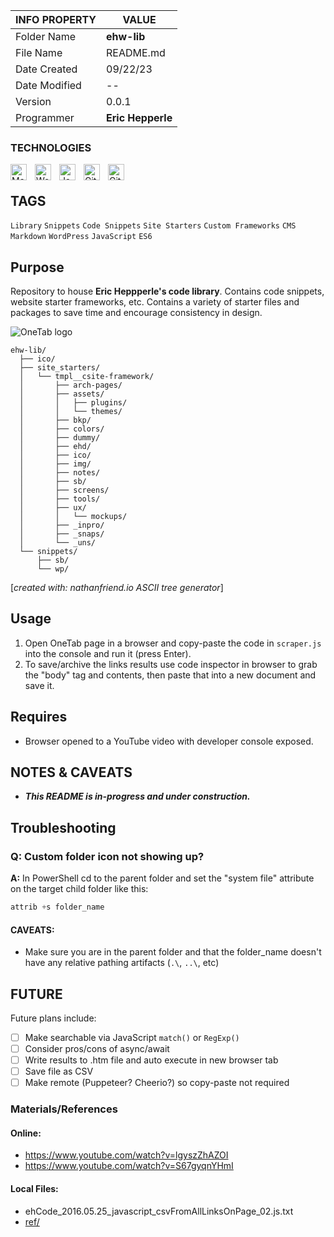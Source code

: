 | INFO PROPERTY | VALUE                                  |
| ------------- | -------------------------------------- |
| Folder Name  | **ehw-lib** |
| File Name     | README.md                              |
| Date Created  | 09/22/23                               |
| Date Modified | --                               |
| Version       | 0.0.1                                  |
| Programmer    | **Eric Hepperle**                      |

### TECHNOLOGIES

<img align="left" alt="Markdown" title="Markdown" width="26px" src="https://cdn.jsdelivr.net/gh/devicons/devicon/icons/markdown/markdown-original.svg" style="padding-right:10px;" />

<img align="left" alt="WordPress" title="WordPress" width="26px" src="https://cdn.jsdelivr.net/gh/devicons/devicon/icons/wordpress/wordpress-original.svg" style="padding-right:10px;" />

<img align="left" alt="JavaScript" title="JavaScript" width="26px" src="https://cdn.jsdelivr.net/gh/devicons/devicon/icons/javascript/javascript-original.svg" style="padding-right:10px;" />

<img align="left" alt="Git" title="Git" width="26px" src="https://cdn.jsdelivr.net/gh/devicons/devicon/icons/git/git-original.svg" style="padding-right:10px;" />

<img align="left" alt="GitHub" title="GitHub" width="26px" src="https://user-images.githubusercontent.com/3369400/139448065-39a229ba-4b06-434b-bc67-616e2ed80c8f.png" style="padding-right:10px;" />

<br>

## TAGS

`Library` `Snippets` `Code Snippets` `Site Starters` `Custom Frameworks` `CMS` `Markdown` `WordPress` `JavaScript` `ES6`

## Purpose

Repository to house **Eric Heppperle's code library**. Contains code snippets, website starter frameworks, etc. Contains a variety of starter files and packages to save time and encourage consistency in design.

![OneTab logo](img/logoPic-onetab.png)

~~~batch
ehw-lib/
  ├── ico/
  ├── site_starters/
  │   └── tmpl__csite-framework/
  │       ├── arch-pages/
  │       ├── assets/
  │       │   ├── plugins/
  │       │   └── themes/
  │       ├── bkp/
  │       ├── colors/
  │       ├── dummy/
  │       ├── ehd/
  │       ├── ico/
  │       ├── img/
  │       ├── notes/
  │       ├── sb/
  │       ├── screens/
  │       ├── tools/
  │       ├── ux/
  │       │   └── mockups/
  │       ├── _inpro/
  │       ├── _snaps/
  │       └── _uns/
  └── snippets/
      ├── sb/
      └── wp/
~~~
[_created with: nathanfriend.io ASCII tree generator_]

## Usage

1. Open OneTab page in a browser and copy-paste the code in `scraper.js` into the console and run it (press Enter).
2. To save/archive the links results use code inspector in browser to grab the "body" tag and contents, then paste that into a new document and save it.

## Requires

* Browser opened to a YouTube video with developer console exposed.

## NOTES & CAVEATS

* **_This README is in-progress and under construction._**

## Troubleshooting

### Q: Custom folder icon not showing up?

**A:** In PowerShell cd to the parent folder and set the "system file" attribute on the target child folder like this:

```powershell
attrib +s folder_name
```

#### CAVEATS:

- Make sure you are in the parent folder and that the folder_name doesn't have any relative pathing artifacts (`.\`, `..\`, etc)

## FUTURE

Future plans include:

- [ ] Make searchable via JavaScript `match()` or `RegExp()`
- [ ] Consider pros/cons of async/await
- [ ] Write results to .htm file and auto execute in new browser tab
- [ ] Save file as CSV
- [ ] Make remote (Puppeteer? Cheerio?) so copy-paste not required
    
### Materials/References

#### Online:

- https://www.youtube.com/watch?v=lgyszZhAZOI
- https://www.youtube.com/watch?v=S67gyqnYHmI

#### Local Files:

- ehCode_2016.05.25_javascript_csvFromAllLinksOnPage_02.js.txt
- [ref/](./ref/)
